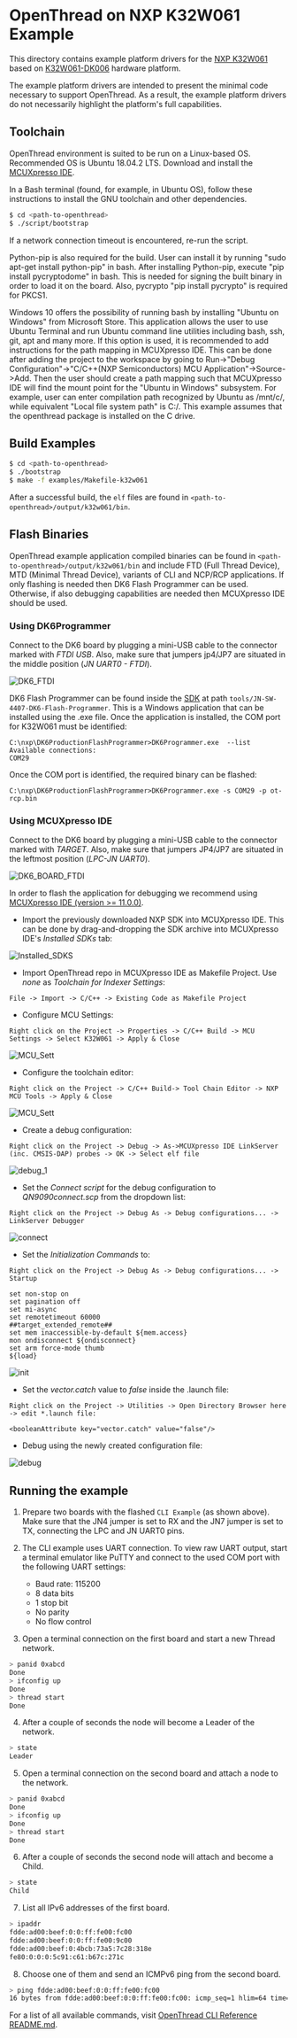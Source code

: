 # OpenThread on NXP K32W061 Example

This directory contains example platform drivers for the [NXP K32W061][k32w061] based on [K32W061-DK006][k32w061-dk006] hardware platform.

The example platform drivers are intended to present the minimal code necessary to support OpenThread. As a result, the example platform drivers do not necessarily highlight the platform's full capabilities.

[k32w061]: https://www.nxp.com/products/wireless/thread/k32w061-41-high-performance-secure-and-ultra-low-power-mcu-for-zigbeethread-and-bluetooth-le-5-0-with-built-in-nfc-option:K32W061_41
[k32w061-dk006]: https://www.nxp.com/document/guide/getting-started-with-the-k32w061:GS-K32W061

## Toolchain

OpenThread environment is suited to be run on a Linux-based OS. Recommended OS is Ubuntu 18.04.2 LTS. Download and install the [MCUXpresso IDE][mcuxpresso ide].

[mcuxpresso ide]: https://www.nxp.com/support/developer-resources/software-development-tools/mcuxpresso-software-and-tools/mcuxpresso-integrated-development-environment-ide:MCUXpresso-IDE

In a Bash terminal (found, for example, in Ubuntu OS), follow these instructions to install the GNU toolchain and other dependencies.

```bash
$ cd <path-to-openthread>
$ ./script/bootstrap
```

If a network connection timeout is encountered, re-run the script.

Python-pip is also required for the build. User can install it by running "sudo apt-get install python-pip" in bash. After installing Python-pip, execute "pip install pycryptodome" in bash. This is needed for signing the built binary in order to load it on the board. Also, pycrypto "pip install pycrypto" is required for PKCS1.

Windows 10 offers the possibility of running bash by installing "Ubuntu on Windows" from Microsoft Store. This application allows the user to use Ubuntu Terminal and run Ubuntu command line utilities including bash, ssh, git, apt and many more. If this option is used, it is recommended to add instructions for the path mapping in MCUXpresso IDE. This can be done after adding the project to the workspace by going to Run->"Debug Configuration"->"C/C++(NXP Semiconductors) MCU Application"->Source->Add. Then the user should create a path mapping such that MCUXpresso IDE will find the mount point for the "Ubuntu in Windows" subsystem. For example, user can enter compilation path recognized by Ubuntu as /mnt/c/<path-to-openthread>, while equivalent "Local file system path" is C:/<path-to-openthread>. This example assumes that the openthread package is installed on the C drive.

## Build Examples

```bash
$ cd <path-to-openthread>
$ ./bootstrap
$ make -f examples/Makefile-k32w061
```

After a successful build, the `elf` files are found in `<path-to-openthread>/output/k32w061/bin`.

## Flash Binaries

OpenThread example application compiled binaries can be found in `<path-to-openthread>/output/k32w061/bin` and include FTD (Full Thread Device), MTD (Minimal Thread Device), variants of CLI and NCP/RCP applications. If only flashing is needed then DK6 Flash Programmer can be used. Otherwise, if also debugging capabilities are needed then MCUXpresso IDE should be used.

### Using DK6Programmer

Connect to the DK6 board by plugging a mini-USB cable to the connector marked with _FTDI USB_. Also, make sure that jumpers jp4/JP7 are situated in the middle position (_JN UART0 - FTDI_).

![DK6_FTDI](../images/dk6_ftdi.jpg)

DK6 Flash Programmer can be found inside the [SDK][sdk_mcux] at path `tools/JN-SW-4407-DK6-Flash-Programmer`. This is a Windows application that can be installed using the .exe file. Once the application is installed, the COM port for K32W061 must be identified:

```
C:\nxp\DK6ProductionFlashProgrammer>DK6Programmer.exe  --list
Available connections:
COM29
```

Once the COM port is identified, the required binary can be flashed:

```
C:\nxp\DK6ProductionFlashProgrammer>DK6Programmer.exe -s COM29 -p ot-rcp.bin
```

[sdk_mcux]: https://mcuxpresso.nxp.com/en/welcome

### Using MCUXpresso IDE

Connect to the DK6 board by plugging a mini-USB cable to the connector marked with _TARGET_. Also, make sure that jumpers JP4/JP7 are situated in the leftmost position (_LPC-JN UART0_).

![DK6_BOARD_FTDI](../images/dk6_lpc.jpg)

In order to flash the application for debugging we recommend using [MCUXpresso IDE (version >= 11.0.0)](https://www.nxp.com/design/software/development-software/mcuxpresso-software-and-tools-/mcuxpresso-integrated-development-environment-ide:MCUXpresso-IDE?tab=Design_Tools_Tab).

- Import the previously downloaded NXP SDK into MCUXpresso IDE. This can be done by drag-and-dropping the SDK archive into MCUXpresso IDE's _Installed SDKs_ tab:

![Installed_SDKS](../images/installed_sdks.JPG)

- Import OpenThread repo in MCUXpresso IDE as Makefile Project. Use _none_ as _Toolchain for Indexer Settings_:

```
File -> Import -> C/C++ -> Existing Code as Makefile Project
```

- Configure MCU Settings:

```
Right click on the Project -> Properties -> C/C++ Build -> MCU Settings -> Select K32W061 -> Apply & Close
```

![MCU_Sett](../images/mcu_settings.JPG)

- Configure the toolchain editor:

```
Right click on the Project -> C/C++ Build-> Tool Chain Editor -> NXP MCU Tools -> Apply & Close
```

![MCU_Sett](../images/toolchain.JPG)

- Create a debug configuration:

```
Right click on the Project -> Debug -> As->MCUXpresso IDE LinkServer (inc. CMSIS-DAP) probes -> OK -> Select elf file
```

![debug_1](../images/debug_conf1.JPG)

- Set the _Connect script_ for the debug configuration to _QN9090connect.scp_ from the dropdown list:

```
Right click on the Project -> Debug As -> Debug configurations... -> LinkServer Debugger
```

![connect](../images/gdbdebugger.JPG)

- Set the _Initialization Commands_ to:

```
Right click on the Project -> Debug As -> Debug configurations... -> Startup

set non-stop on
set pagination off
set mi-async
set remotetimeout 60000
##target_extended_remote##
set mem inaccessible-by-default ${mem.access}
mon ondisconnect ${ondisconnect}
set arm force-mode thumb
${load}
```

![init](../images/startup.JPG)

- Set the _vector.catch_ value to _false_ inside the .launch file:

```
Right click on the Project -> Utilities -> Open Directory Browser here -> edit *.launch file:

<booleanAttribute key="vector.catch" value="false"/>

```

- Debug using the newly created configuration file:

![debug](../images/debug_start.JPG)

[cmsis-dap]: https://os.mbed.com/handbook/CMSIS-DAP

## Running the example

1. Prepare two boards with the flashed `CLI Example` (as shown above). Make sure that the JN4 jumper is set to RX and the JN7 jumper is set to TX, connecting the LPC and JN UART0 pins.
2. The CLI example uses UART connection. To view raw UART output, start a terminal emulator like PuTTY and connect to the used COM port with the following UART settings:

   - Baud rate: 115200
   - 8 data bits
   - 1 stop bit
   - No parity
   - No flow control

3. Open a terminal connection on the first board and start a new Thread network.

```bash
> panid 0xabcd
Done
> ifconfig up
Done
> thread start
Done
```

4. After a couple of seconds the node will become a Leader of the network.

```bash
> state
Leader
```

5. Open a terminal connection on the second board and attach a node to the network.

```bash
> panid 0xabcd
Done
> ifconfig up
Done
> thread start
Done
```

6. After a couple of seconds the second node will attach and become a Child.

```bash
> state
Child
```

7. List all IPv6 addresses of the first board.

```bash
> ipaddr
fdde:ad00:beef:0:0:ff:fe00:fc00
fdde:ad00:beef:0:0:ff:fe00:9c00
fdde:ad00:beef:0:4bcb:73a5:7c28:318e
fe80:0:0:0:5c91:c61:b67c:271c
```

8. Choose one of them and send an ICMPv6 ping from the second board.

```bash
> ping fdde:ad00:beef:0:0:ff:fe00:fc00
16 bytes from fdde:ad00:beef:0:0:ff:fe00:fc00: icmp_seq=1 hlim=64 time=8ms
```

For a list of all available commands, visit [OpenThread CLI Reference README.md][cli].

[cli]: https://github.com/openthread/openthread/blob/master/src/cli/README.md
